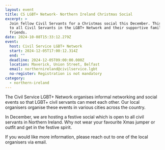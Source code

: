 ```yaml
---
layout: event
title: CS LGBT+ Network- Northern Ireland Christmas Social
excerpt: >
  Join fellow Civil Servants for a Christmas social this December. This is open
  to all Civil Servants in the LGBT+ Network and their supportive family &
  friends.
date: 2024-10-08T15:33:12.279Z
event:
  host: Civil Service LGBT+ Network
  start: 2024-12-05T17:00:12.314Z
  end: ""
  deadline: 2024-12-05T09:00:00.000Z
  location: Maverick, Union Street, Belfast
  email: northernireland@civilservice.lgbt
  no-register: Registration is not mandatory
category:
  - northern-ireland
---
```

The Civil Service LGBT+ Network organises informal networking and social events so that LGBT+ civil servants can meet each other. Our local organisers organise these events in various cities across the country.

In December, we are hosting a festive social which is open to all civil servants in Northern Ireland. Why not wear your favourite Xmas jumper or outfit and get in the festive spirit.

If you would like more information, please reach out to one of the local organisers via email.